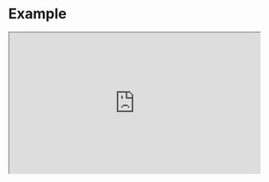 # Example

<iframe src="https://stackblitz.com/github/flamrdevs/klass/tree/main/examples/solid-router-tailwindcss?embed=1&view=preview&file=src%2FApp.tsx" style="width: 100%; aspect-ratio: 16/9;"></iframe>
